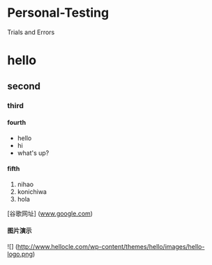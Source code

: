 # Personal-Testing
Trials and Errors
# hello
## second
### third
#### fourth
- hello
- hi
- what's up?
#### fifth
1. nihao
2. konichiwa
3. hola

[谷歌网址] (www.google.com)

#### 图片演示
![] (http://www.hellocle.com/wp-content/themes/hello/images/hello-logo.png)
